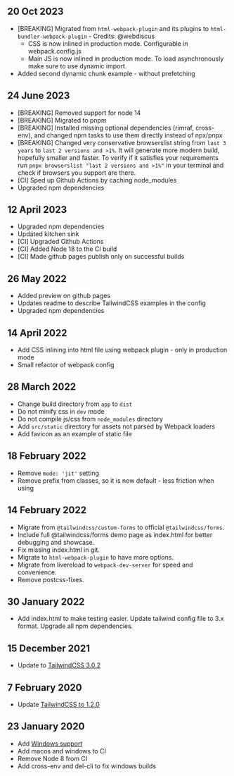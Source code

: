 ## 20 Oct 2023
* [BREAKING] Migrated from `html-webpack-plugin` and its plugins to `html-bundler-webpack-plugin` - Credits: @webdiscus
    * CSS is now inlined in production mode. Configurable in webpack.config.js
    * Main JS is now inlined in production mode. To load asynchronously make sure to use dynamic import.
* Added second dynamic chunk example - without prefetching

## 24 June 2023
* [BREAKING] Removed support for node 14
* [BREAKING] Migrated to pnpm
* [BREAKING] Installed missing optional dependencies (rimraf, cross-env), and changed npm tasks to use them directly instead of npx/pnpx
* [BREAKING] Changed very conservative browserslist string from `last 3 years` to `last 2 versions and >1%`. It will generate more modern build, hopefully smaller and faster. To verify if it satisfies your requirements run `pnpx browserslist "last 2 versions and >1%"` in your terminal and check if browsers you support are there.
* [CI] Sped up Github Actions by caching node_modules
* Upgraded npm dependencies

## 12 April 2023
* Upgraded npm dependencies
* Updated kitchen sink
* [CI] Upgraded Github Actions
* [CI] Added Node 18 to the CI build
* [CI] Made github pages publish only on successful builds

## 26 May 2022
* Added preview on github pages
* Updates readme to describe TailwindCSS examples in the config
* Upgraded npm dependencies

## 14 April 2022
* Add CSS inlining into html file using webpack plugin - only in production mode
* Small refactor of webpack config

## 28 March 2022
* Change build directory from `app` to `dist`
* Do not minify css in `dev` mode
* Do not compile js/css from `node_modules` directory
* Add `src/static` directory for assets not parsed by Webpack loaders
* Add favicon as an example of static file

## 18 February 2022
* Remove `mode: 'jit'` setting
* Remove prefix from classes, so it is now default - less friction when using

## 14 February 2022
* Migrate from `@tailwindcss/custom-forms` to official `@tailwindcss/forms`.
* Include full @tailwindcss/forms demo page as index.html for better debugging and showcase.
* Fix missing index.html in git.
* Migrate to `html-webpack-plugin` to have more options.
* Migrate from livereload to `webpack-dev-server` for speed and convenience.
* Remove postcss-fixes.

## 30 January 2022
* Add index.html to make testing easier. Update tailwind config file to 3.x format. Upgrade all npm dependencies.

## 15 December 2021
* Update to [TailwindCSS 3.0.2](https://github.com/tailwindcss/tailwindcss/releases/tag/v3.0.0)

## 7 February 2020
* Update [TailwindCSS to 1.2.0](https://github.com/tailwindcss/tailwindcss/releases/tag/v1.2.0)

## 23 January 2020
* Add [Windows support](https://github.com/pavelloz/webpack-tailwindcss-purgecss/commit/83391b03abeb64e9e1c9e4ccc8bf118fe84c788d)
* Add macos and windows to CI
* Remove Node 8 from CI
* Add cross-env and del-cli to fix windows builds
